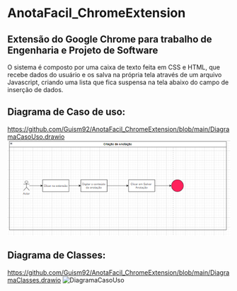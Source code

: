 # AnotaFacil_ChromeExtension
## Extensão do Google Chrome para trabalho de Engenharia e Projeto de Software

O sistema é composto por uma caixa de texto feita em CSS  e HTML, que recebe dados do usuário e os salva na própria tela através de um arquivo Javascript, criando uma lista que fica suspensa na tela abaixo do campo de inserção de dados.

## Diagrama de Caso de uso:
https://github.com/Guism92/AnotaFacil_ChromeExtension/blob/main/DiagramaCasoUso.drawio
![DiagramaCasoUso](imagem_diagramaCasoUso.png)

## Diagrama de Classes:
https://github.com/Guism92/AnotaFacil_ChromeExtension/blob/main/DiagramaClasses.drawio
![DiagramaCasoUso](imagem_diagramaClasse.png)

